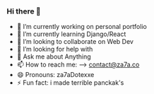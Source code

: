 ### Hi there 👋


- 🔭 I’m currently working on personal portfolio
- 🌱 I’m currently learning Django/React
- 👯 I’m looking to collaborate on Web Dev
- 🤔 I’m looking for help with  
- 💬 Ask me about Anything 
- 📫 How to reach me: --> contact@za7a.co
- 😄 Pronouns: za7aDotexxe
- ⚡ Fun fact: i made terrible panckak's

